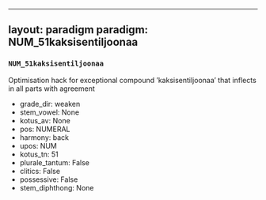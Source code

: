 
---
layout: paradigm
paradigm: NUM_51kaksisentiljoonaa
---
### ` NUM_51kaksisentiljoonaa `

Optimisation hack for exceptional compound ’kaksisentiljoonaa’ that inflects in all parts with agreement
* grade_dir: weaken
* stem_vowel: None
* kotus_av: None
* pos: NUMERAL
* harmony: back
* upos: NUM
* kotus_tn: 51
* plurale_tantum: False
* clitics: False
* possessive: False
* stem_diphthong: None
